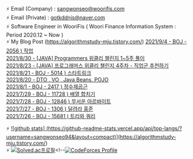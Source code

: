   ### 
⚡ Email (Company) : sangwonseo@woorifis.com  
⚡ Email (Private) : gotkddnjs@naver.com  
⚡ Software Engineer in WooriFis ( Woori Finance Information System : Period 2020.12 ~ Now )  
⚡ My Blog Post  (https://algorithmstudy-mju.tistory.com/) [2021/9/4 - BOJ - 2056 ) 작업](https://algorithmstudy-mju.tistory.com/209) <br>
[2021/8/30 - [JAVA] Programmers 위클리 챌린지 1~5주 풀이](https://algorithmstudy-mju.tistory.com/208) <br>
[2021/8/23 - [JAVA] 프로그래머스 위클리 챌린지 4주차 - 직업군 추천하기](https://algorithmstudy-mju.tistory.com/207) <br>
[2021/8/21 - BOJ - 5014 ) 스타트링크](https://algorithmstudy-mju.tistory.com/206) <br>
[2021/8/20 - DTO , VO , Java Beans, POJO](https://algorithmstudy-mju.tistory.com/205) <br>
[2021/8/1 - BOJ - 2417 ) 정수제곱근](https://algorithmstudy-mju.tistory.com/204) <br>
[2021/7/29 - BOJ - 11728 ) 배열 합치기](https://algorithmstudy-mju.tistory.com/203) <br>
[2021/7/28 - BOJ - 12846 ) 무서운 아르바이트](https://algorithmstudy-mju.tistory.com/202) <br>
[2021/7/27 - BOJ - 1306 ) 달려라 홍준](https://algorithmstudy-mju.tistory.com/201) <br>
[2021/7/26 - BOJ - 15681 ) 트리와 쿼리](https://algorithmstudy-mju.tistory.com/200) <br>

⚡ [![github stats]  (https://github-readme-stats.vercel.app/api/top-langs/?username=sangwonseo94&layout=compact)](https://github.com/anuraghazra/github-readme-stats)](https://algorithmstudy-mju.tistory.com/)  
⚡ [![Solved.ac프로필](http://mazassumnida.wtf/api/v2/generate_badge?boj=gotkddnjs)](https://solved.ac/gotkddnjs)<!--[![CodeForces Profile](https://cf.leed.at?id=sangwon)](https://codeforces.com/profile/sangwon)   

